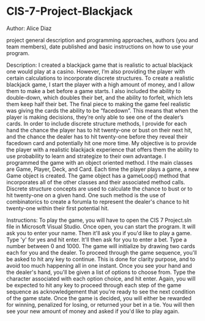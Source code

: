 # CIS-7-Project-Blackjack
Author: Alice Diaz

project general description and programming approaches, authors (you and team members), date published and basic instructions on how to use your program. 

Description: 
    I created a blackjack game that is realistic to actual blackjack one would play at a casino. However, I’m also providing the player with certain calculations to incorporate discrete structures. 
To create a realistic blackjack game, I start the player with a high amount of money, and I allow them to make a bet before a game starts. I also included the ability to double-down, which doubles their bet, 
and the ability to forfeit, which lets them keep half their bet. The final piece to making the game feel realistic was giving the cards the ability to be “facedown”. This means that when the player is making 
decisions, they’re only able to see one of the dealer’s cards. In order to include discrete structure methods, I provide for each hand the chance the player has to hit twenty-one or bust on their next hit, 
and the chance the dealer has to hit twenty-one before they reveal their facedown card and potentially hit one more time. My objective is to provide the player with a realistic blackjack experience that 
offers them the ability to use probability to learn and strategize to their own advantage.
    I programmed the game with an object oriented method. I the main classes are Game, Player, Deck, and Card. Each time the player plays a game, a new Game object is created. The game object has a gameLoop()
method that incorporates all of the other classes and their associated method calls. Discrete structure concepts are used to calculate the chance to bust or to hit twenty-one on a given hand. One such method
is the use of combinatorics to create a forumla to represent the dealer's chance to hit twenty-one within their first potential hit.

Instructions:
    To play the game, you will have to open the CIS 7 Project.sln file in Microsoft Visual Studio. Once open, you can start the program. It will ask you to enter your name. Then it'll ask you if you'd like to
play a game. Type 'y' for yes and hit enter. It'll then ask for you to enter a bet. Type a number between 0 and 1000. The game will initialize by drawing two cards each for you and the dealer. To proceed through
the game sequence, you'll be asked to hit any key to continue. This is done for clarity purpose, and to avoid too much happening all in one instant. Once you see your hand and the dealer's hand, you'll be given
a list of options to choose from. Type the character associated with each option choice, and hit enter. Again, you will be expected to hit any key to proceed through each step of the game sequence as acknowledgement
that you're ready to see the next condition of the game state. Once the game is decided, you will either be rewarded for winning, penalized for losing, or returned your bet in a tie. You will then see your new amount
of money and asked if you'd like to play again.
